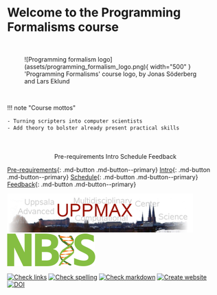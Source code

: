 # Welcome to the Programming Formalisms course

<br/>

<figure markdown="span">
  ![Programming formalism logo](assets/programming_formalism_logo.png){ width="500" }
  <figcaption>'Programming Formalisms' course logo, by Jonas Söderberg and Lars Eklund</figcaption>
</figure>

<br/>

!!! note "Course mottos"

    - Turning scripters into computer scientists
    - Add theory to bolster already present practical skills

<br/>

<div style="text-align: center; margin-top: 20px;">
    <a href="prereqs.md" class="md-button md-button--primary" style="text-decoration:none;">Pre-requirements</a>
    <a href="intro.md" class="md-button md-button--primary" style="text-decoration:none;">Intro</a>
    <a href="schedule.md" class="md-button md-button--primary" style="text-decoration:none;">Schedule</a>
    <a href="misc/feedback.md" class="md-button md-button--primary" style="text-decoration:none;">Feedback</a>
</div>

[Pre-requirements](prereqs.md){: .md-button .md-button--primary}
[Intro](intro.md){: .md-button .md-button--primary}
[Schedule](schedule.md){: .md-button .md-button--primary}
[Feedback](misc/feedback.md){: .md-button .md-button--primary}


![The UPPMAX logo](assets/uppmax_logo_50.png)
![The NBIS logo](assets/nbis_green_logo_25.png)

<!-- markdownlint-disable MD013 --><!-- Badges cannot be split up over lines, hence will break 80 characters per line -->

[![Check links](https://github.com/UPPMAX/programming_formalisms/actions/workflows/check_links.yaml/badge.svg?branch=main)](https://github.com/UPPMAX/programming_formalisms/actions/workflows/check_links.yaml)
[![Check spelling](https://github.com/UPPMAX/programming_formalisms/actions/workflows/check_spelling.yaml/badge.svg?branch=main)](https://github.com/UPPMAX/programming_formalisms/actions/workflows/check_spelling.yaml)
[![Check markdown](https://github.com/UPPMAX/programming_formalisms/actions/workflows/check_markdown.yaml/badge.svg?branch=main)](https://github.com/UPPMAX/programming_formalisms/actions/workflows/check_markdown.yaml)
[![Create website](https://github.com/UPPMAX/programming_formalisms/actions/workflows/create_website.yaml/badge.svg?branch=main)](https://github.com/UPPMAX/programming_formalisms/actions/workflows/create_website.yaml)
[![DOI](https://zenodo.org/badge/549484381.svg)](https://doi.org/10.5281/zenodo.14591462)

<!-- markdownlint-enable MD013 -->
